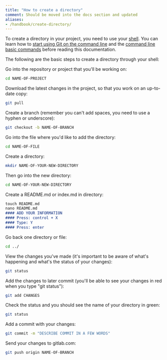 ```yaml
---
title: "How to create a directory"
comment: Should be moved into the docs section and updated
aliases:
- /handbook/create-directory/
---
```


To create a directory in your project, you need to use your [shell](https://docs.gitlab.com/ee/gitlab-basics/basic-git-commands.html). You can learn how to [start using Git on the command line](https://docs.gitlab.com/ee/gitlab-basics/start-using-git.html) and the [command line basic commands](https://docs.gitlab.com/ee/gitlab-basics/command-line-commands.html) before reading this documentation.

The following are the basic steps to create a directory through your shell:

Go into the repository or project that you'll be working on:

```sh
cd NAME-OF-PROJECT
```

Download the latest changes in the project, so that you work on an up-to-date copy:

```sh
git pull
```

Create a branch (remember you can't add spaces, you need to use a hyphen or underscore):

```sh
git checkout -b NAME-OF-BRANCH
```

Go into the file where you'd like to add the directory:

```sh
cd NAME-OF-FILE
```

Create a directory:

```sh
mkdir NAME-OF-YOUR-NEW-DIRECTORY
```

Then go into the new directory:

```sh
cd NAME-OF-YOUR-NEW-DIRECTORY
```

Create a README.md or index.md in directory:

```markdown
touch README.md
nano README.md
#### ADD YOUR INFORMATION
#### Press: control + X
#### Type: Y
#### Press: enter
```

Go back one directory or file:

```sh
cd ../
```

View the changes you've made (it's important to be aware of what's happening and what's the status of your changes):

```sh
git status
```

Add the changes to later commit (you'll be able to see your changes in red when you type "git status"):

```sh
git add CHANGES
```

Check the status and you should see the name of your directory in green:

```sh
git status
```

Add a commit with your changes:

```sh
git commit -m "DESCRIBE COMMIT IN A FEW WORDS"
```

Send your changes to gitlab.com:

```sh
git push origin NAME-OF-BRANCH
```

